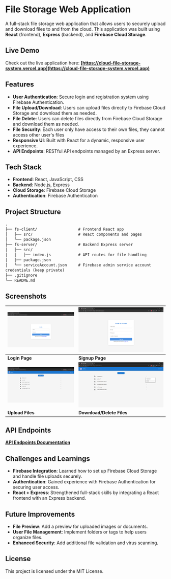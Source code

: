 # File Storage Web Application

A full-stack file storage web application that allows users to securely upload and download files to and from the cloud. This application was built using **React** (frontend), **Express** (backend), and **Firebase Cloud Storage**.

## Live Demo

Check out the live application here: **[https://cloud-file-storage-system.vercel.app](https://cloud-file-storage-system.vercel.app)**

## Features

- **User Authentication**: Secure login and registration system using Firebase Authentication.
- **File Upload/Download**: Users can upload files directly to Firebase Cloud Storage and download them as needed.
- **File Delete**: Users can delete files directly from Firebase Cloud Storage and download them as needed.
- **File Security**: Each user only have access to their own files, they cannot access other user's files
- **Responsive UI**: Built with React for a dynamic, responsive user experience.
- **API Endpoints**: RESTful API endpoints managed by an Express server.

## Tech Stack

- **Frontend**: React, JavaScript, CSS
- **Backend**: Node.js, Express
- **Cloud Storage**: Firebase Cloud Storage
- **Authentication**: Firebase Authentication

## Project Structure

```plaintext
.
├── fs-client/                  # Frontend React app
│   ├── src/                    # React components and pages
│   └── package.json
├── fs-server/                  # Backend Express server
│   ├── src/               
│   │   ├── index.js            # API routes for file handling
│   ├── package.json
│   └── serviceAccount.json     # Firebase admin service account credentials (keep private)
├── .gitignore
└── README.md
```

## Screenshots

| ![Login Page](./img/login.png)              | ![Signup Page](./img/signup.png)              |
|---------------------------------------------|-----------------------------------------------|
| **Login Page**                              | **Signup Page**                               |
| ![Upload Page](./img/upload.png)            | ![Download-Delete](./img/download-delete.png) |
| **Upload Files**                            | **Download/Delete Files**                     |

## API Endpoints

**[API Endpoints Documentation](./fs-server/api.md)**

## Challenges and Learnings

- **Firebase Integration**: Learned how to set up Firebase Cloud Storage and handle file uploads securely.
- **Authentication**: Gained experience with Firebase Authentication for securing user access.
- **React + Express**: Strengthened full-stack skills by integrating a React frontend with an Express backend.

## Future Improvements

- **File Preview**: Add a preview for uploaded images or documents.
- **User File Management**: Implement folders or tags to help users organize files.
- **Enhanced Security**: Add additional file validation and virus scanning.

## License

This project is licensed under the MIT License.